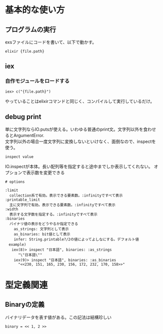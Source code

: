 # 基本的な使い方

## プログラムの実行
exsファイルにコードを書いて、以下で動かす。
```
elixir {file.path}
```



## iex

### 自作モジュールをロードする

```
iex> c("{file.path}")
```

やっていることはelixirコマンドと同じく、コンパイルして実行しているだけ。




## debug print

単に文字列ならIO.putsが使える。いわゆる普通のprint文。文字列以外を食わせるとArgumentError.  
文字列以外の場合一度文字列に変換しないといけなく、面倒なので、inspectを使う。

```
inspect value
```

IO.inspectが本体。長い配列等を指定すると途中までしか表示してくれない。
オプションで表示数を変更できる

```
# options 

:limit 
  collection系で有効。表示できる要素数。:infinityですべて表示
:printable_limit
  主に文字列で有効。表示できる要素数。:infinityですべて表示
:width 
  表示する文字数を指定する。:infinityですべて表示
:binaries
  バイナリ値の表示をどうやるか指定できる
    as_strings: 文字列として表示
    as_binaries: bit値として表示
    infer: String.printable?/2の値によってよしなにする。デフォルト値
　example)
   iex(8)> inspect "日本語", binaries: :as_strings
      "\"日本語\""
    iex(9)> inspect "日本語", binaries: :as_binaries
      "<<230, 151, 165, 230, 156, 172, 232, 170, 158>>"

```

# 型定義関連

## Binaryの定義

バイナリデータを表す値がある。この記法は結構珍しい
```
binary = << 1, 2 >>
```
